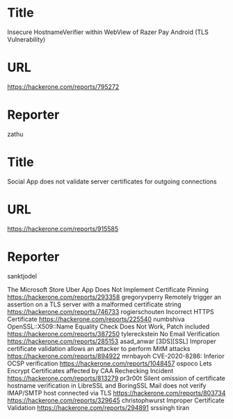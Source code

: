 # Title
Insecure HostnameVerifier within WebView of Razer Pay Android (TLS Vulnerability)
# URL 
https://hackerone.com/reports/795272
# Reporter 
zathu

# Title
Social App does not validate server certificates for outgoing connections
# URL 
https://hackerone.com/reports/915585
# Reporter 
sanktjodel

The Microsoft Store Uber App Does Not Implement Certificate Pinning
https://hackerone.com/reports/293358
gregoryvperry
Remotely trigger an assertion on a TLS server with a malformed certificate string
https://hackerone.com/reports/746733
rogierschouten
Incorrect HTTPS Certificate
https://hackerone.com/reports/225540
numbshiva
OpenSSL::X509::Name Equality Check Does Not Work, Patch included
https://hackerone.com/reports/387250
tylereckstein
No Email Verification
https://hackerone.com/reports/285153
asad_anwar
[3DS][SSL] Improper certificate validation allows an attacker to perform MitM attacks
https://hackerone.com/reports/894922
mrnbayoh
CVE-2020-8286: Inferior OCSP verification
https://hackerone.com/reports/1048457
ospoco
Lets Encrypt Certificates affected by CAA Rechecking Incident
https://hackerone.com/reports/813279
pr3r00t
Silent omission of certificate hostname verification in LibreSSL and BoringSSL
Mail does not verify IMAP/SMTP host connected via TLS
https://hackerone.com/reports/803734
https://hackerone.com/reports/329645
christophwurst
Improper Certificate Validation
https://hackerone.com/reports/294891
srssingh
tiran
